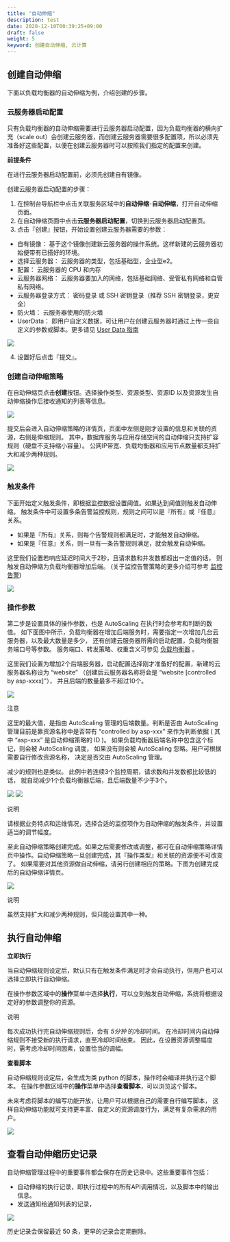 ```yaml
---
title: "自动伸缩"
description: test
date: 2020-12-10T00:39:25+09:00
draft: false
weight: 5
keyword: 创建自动伸缩, 云计算
---
```



## 创建自动伸缩

下面以负载均衡器的自动伸缩为例，介绍创建的步骤。

### 云服务器启动配置

只有负载均衡器的自动伸缩需要进行云服务器启动配置，因为负载均衡器的横向扩充（scale out）会创建云服务器，而创建云服务器需要很多配置项，所以必须先准备好这些配置，以便在创建云服务器时可以按照我们指定的配置来创建。

**前提条件**

在进行云服务器启动配置前，必须先创建自有镜像。

创建云服务器启动配置的步骤：
1. 在控制台导航栏中点击关联服务区域中的**自动伸缩**-**自动伸缩**，打开自动伸缩页面。
2. 在自动伸缩页面中点击**云服务器启动配置**，切换到云服务器启动配置页。
3. 点击『创建』按钮，开始设置创建云服务器需要的参数：
*   自有镜像：
    基于这个镜像创建新云服务器的操作系统。这样新建的云服务器初始便带有已搭好的环境。
*   选择云服务器：
    云服务器的类型，包括基础型，企业型e2。
*   配置：
    云服务器的 CPU 和内存
*   云服务器网络：
    云服务器要加入的网络，包括基础网络、受管私有网络和自管私有网络。
*   云服务器登录方式：
    密码登录 或 SSH 密钥登录（推荐 SSH 密钥登录，更安全）
*   防火墙：
    云服务器使用的防火墙
*   UserData：
    即用户自定义数据，可让用户在创建云服务器时通过上传一些自定义的参数或脚本。更多请见 [User Data 指南](../../../../../compute/vm/manual/userdata/)

![](../_images/create-launch-configuration.png)

4. 设置好后点击『提交』。



### 创建自动伸缩策略

在自动伸缩页点击**创建**按钮。选择操作类型、资源类型、资源ID 以及资源发生自动伸缩操作后接收通知的列表等信息。

![](../_images/create-autoscaling-policy.png)

提交后会进入自动伸缩策略的详情页，页面中左侧是刚才设置的信息和关联的资源，右侧是伸缩规则。 其中，数据库服务与应用存储空间的自动伸缩只支持扩容规则（硬盘不支持缩小容量）。 公网IP带宽、负载均衡器和应用节点数量都支持扩大和减少两种规则。

![](../_images/autoscaling-policy-detail-page-empty.png)

### 触发条件

下面开始定义触发条件，即根据监控数据设置阈值。如果达到阈值则触发自动伸缩。 触发条件中可设置多条告警监控规则，规则之间可以是『所有』或『任意』关系。

*   如果是『所有』关系，则每个告警规则都满足时，才能触发自动伸缩。
*   如果是『任意』关系，则一旦有一条告警规则满足，就会触发自动伸缩。

这里我们设置若响应延迟时间大于2秒，且请求数和并发数都超出一定值的话， 则触发自动伸缩为负载均衡器增加后端。 (关于监控告警策略的更多介绍可参考 [监控告警](/monitor_service/cloudsat/manual/alarm_service))

![](../_images/autoscaling-increase-trigger.png)

### 操作参数

第二步是设置具体的操作参数，也是 AutoScaling 在执行时会参考和判断的数值。 如下面图中所示，负载均衡器在增加后端服务时，需要指定一次增加几台云服务器，以及最大数量是多少， 还有创建云服务器所需的启动配置，负载均衡服务端口号等参数。 服务端口、转发策略、权重含义可参见 [负载均衡器](../../../../../network/loadbalancer/manual/lb_user_guide) 。

这里我们设置为增加2个后端服务器，启动配置选择刚才准备好的配置，新建的云服务器名称设为 “website” （创建后云服务器名称将会是 “website [controlled by asp-xxxx]”）， 并且后端的数量最多不超过10个。

![](../_images/autoscaling-increase-params.png)

注意

这里的最大值，是指由 AutoScaling 管理的后端数量。判断是否由 AutoScaling 管理目前是靠资源名称中是否带有 “controlled by asp-xxx” 来作为判断依据 ( 其中 “asp-xxx” 是自动伸缩策略的 ID )。 如果负载均衡器后端名称中包含这个标记，则会被 AutoScaling 调度， 如果没有则会被 AutoScaling 忽略。用户可根据需要自行修改资源名称， 决定是否交由 AutoScaling 管理。

减少的规则也是类似。 此例中若连续3个监控周期，请求数和并发数都比较低的话， 就自动减少1个负载均衡器后端，且后端数量不少于3个。

![](../_images/autoscaling-decrease-trigger.png) 
![](../_images/autoscaling-decrease-params.png)

说明

请根据业务特点和运维情况，选择合适的监控项作为自动伸缩的触发条件，并设置适当的调节幅度。

至此自动伸缩策略创建完成。如果之后需要修改或调整，都可在自动伸缩策略详情页中操作。自动伸缩策略一旦创建完成，其『操作类型』和关联的资源便不可改变了。 如果需要对其他资源做自动伸缩，请另行创建相应的策略。下图为创建完成后的自动伸缩详情页。

![](../_images/autoscaling-policy-detail-page.png)

说明

虽然支持扩大和减少两种规则，但只能设置其中一种。

## 执行自动伸缩

**立即执行**

当自动伸缩规则设定后，默认只有在触发条件满足时才会自动执行，但用户也可以选择立即执行自动伸缩。 

在操作参数区域中的**操作**菜单中选择**执行**，可以立刻触发自动伸缩，系统将根据设定好的参数调整你的资源。

说明

每次成功执行完自动伸缩规则后，会有 _5分钟_ 的冷却时间。 在冷却时间内自动伸缩规则不接受新的执行请求，直至冷却时间结束。 因此，在设置资源调整幅度时，需考虑冷却时间因素，设置恰当的调幅。

**查看脚本**

自动伸缩规则设定后，会生成为类 python 的脚本，操作时会编译并执行这个脚本。 在操作参数区域中的**操作**菜单中选择**查看脚本**，可以浏览这个脚本。

未来考虑将脚本的编写功能开放，让用户可以根据自己的需要自行编写脚本， 这样自动伸缩功能就可支持更丰富、自定义的资源调度行为，满足有复杂需求的用户。

![](../_images/autoscaling-script.png)

## 查看自动伸缩历史记录

自动伸缩管理过程中的重要事件都会保存在历史记录中。这些重要事件包括：

*   自动伸缩的执行记录，即执行过程中的所有API调用情况，以及脚本中的输出信息。
*   发送通知给通知列表的记录，

![](../_images/autoscaling-history.png)

历史记录会保留最近 50 条，更早的记录会定期删除。
